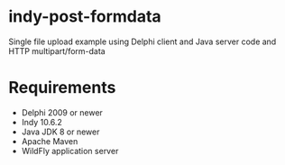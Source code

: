 # indy-post-formdata
Single file upload example using Delphi client and Java server code and HTTP multipart/form-data

# Requirements #

* Delphi 2009 or newer
* Indy 10.6.2
* Java JDK 8 or newer
* Apache Maven
* WildFly application server
